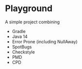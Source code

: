 # Playground
A simple project combining
 * Gradle
 * Java 14
 * Error Prone (including NullAway)
 * SpotBugs
 * Checkstyle
 * PMD
 * CPD